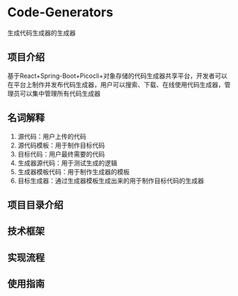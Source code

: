 # Code-Generators
生成代码生成器的生成器

## 项目介绍
基于React+Spring-Boot+Picocli+对象存储的代码生成器共享平台，开发者可以在平台上制作并发布代码生成器，用户可以搜索、下载、在线使用代码生成器，管理员可以集中管理所有代码生成器

## 名词解释
1. 源代码：用户上传的代码
2. 源代码模板：用于制作目标代码
3. 目标代码：用户最终需要的代码
4. 生成器源代码：用于测试生成的逻辑
5. 生成器模板代码：用于制作生成器的模板
6. 目标生成器：通过生成器模板生成出来的用于制作目标代码的生成器

## 项目目录介绍

## 技术框架

## 实现流程


## 使用指南

